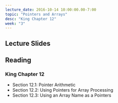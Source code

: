 ```yaml
---
lecture_date: 2016-10-14 10:00:00.00-7:00
topic: "Pointers and Arrays"
desc: "King Chapter 12"
week: "3"
---
```


## Lecture Slides

## Reading

### King Chapter 12

* Section 12.1: Pointer Arithmetic
* Section 12.2: Using Pointers for Array Processing
* Section 12.3: Using an Array Name as a Pointers